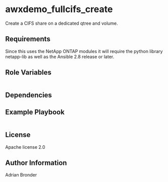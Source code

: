 awxdemo_fullcifs_create
=========
Create a CIFS share on a dedicated qtree and volume.


Requirements
------------
Since this uses the NetApp ONTAP modules it will require the python library netapp-lib as well as the Ansible 2.8 release or later.


Role Variables
--------------
```
```


Dependencies
------------


Example Playbook
----------------
```
```


License
-------
Apache license 2.0


Author Information
------------------
Adrian Bronder
